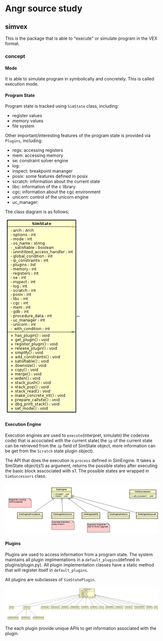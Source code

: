 # Angr source study

## simvex

This is the package that is able to "execute" or simulate
program in the VEX format.

### concept

#### Mode

It is able to simulate program in symbolically and concretely.
This is called execution mode.

#### Program State

Program state is tracked using `SimState` class, including:
- register values
- memory values
- file system

Other important/interesting features of the program state is provided
via `Plugins`, including:

- regs: accessing registers
- mem: accessing memory
- se: constraint solver engine
- log:
- inspect: breakpoint mananger
- posix: some features defined in posix
- scratch: information about the current state
- libc: information of the c library
- cgc: information about the cgc environment
- unicorn: control of the unicorn engine
- uc_manager:

The class diagram is as follows:

![Class Diagram](./SimState.png)


#### Execution Engine

Execution engines are used to `execute`(interpret, simulate)
the code(vex code) that is accociated with the current state(
the `ip` of the current state can be retrieved from the `ip` field
of SimState object, more information can be get from the `Scratch`
state plugin object).

The API that does the execution is `process` defined in SimEngine.
It takes a SimState object(s1) as argument, returns the possible states
after executing the basic block asscociated with s1. The possible states
are wrapped in `SimSuccessors` class.

![SimEngine](SimEngine.png)


#### Plugins

Plugins are used to access information from a program state.
The system maintains all plugin implmentations in a `default_plugins`(defined
in plugins/plugin.py). All plugin implementation classes have a static method
that will register itself in `default_plugins`.

All plugins are subclasses of `SimStatePlugin`.

![SimStatePlugin](./SimStatePlugin.png)

The each plugin provide unique APIs to get information
associated with the plugin.

